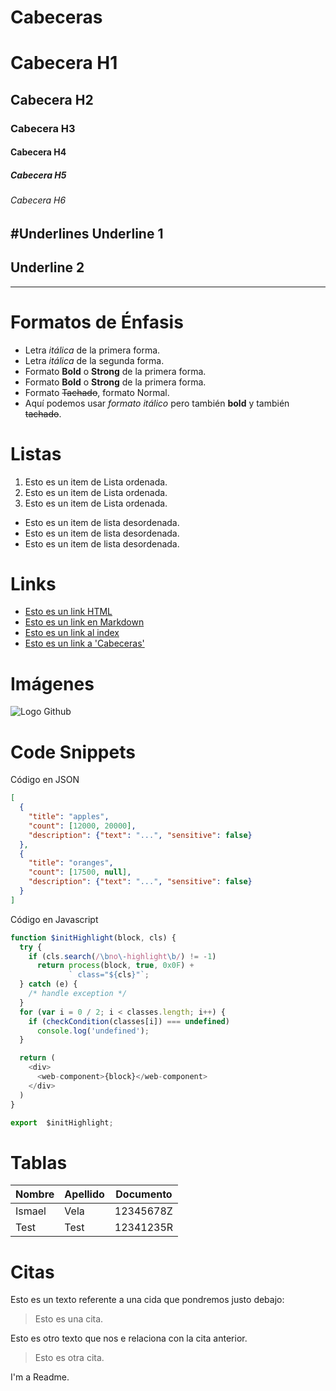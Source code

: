 # Cabeceras
# Cabecera H1
## Cabecera H2
### Cabecera H3
#### Cabecera H4
##### Cabecera H5
###### Cabecera H6

#Underlines
Underline 1 
-----------

Underline 2
-----------
-----------

# Formatos de Énfasis
- Letra *itálica* de la primera forma.
- Letra _itálica_ de la segunda forma.
- Formato **Bold** o **Strong** de la primera forma.
- Formato __Bold__ o __Strong__ de la primera forma.
- Formato ~~Tachado~~, formato Normal.
- Aquí podemos usar *formato itálico* pero también **bold** y también ~~tachado~~.

# Listas 
1. Esto es un item de Lista ordenada.
2. Esto es un item de Lista ordenada.
3. Esto es un item de Lista ordenada.
- Esto es un item de lista desordenada.
- Esto es un item de lista desordenada.
- Esto es un item de lista desordenada.

# Links
- <a href="https://www.google.com">Esto es un link HTML</a>
- [Esto es un link en Markdown](http://www.google.com)
- [Esto es un link al index](index.html)
- [Esto es un link a 'Cabeceras'](Cabeceras)

# Imágenes
![Logo Github](https://i.pinimg.com/originals/dc/1a/1a/dc1a1a4287f57e4a80ea5ecfd912ee96.png)

# Code Snippets
Código en JSON 
```JSON
[
  {
    "title": "apples",
    "count": [12000, 20000],
    "description": {"text": "...", "sensitive": false}
  },
  {
    "title": "oranges",
    "count": [17500, null],
    "description": {"text": "...", "sensitive": false}
  }
]
```

Código en Javascript 
```Javascript
function $initHighlight(block, cls) {
  try {
    if (cls.search(/\bno\-highlight\b/) != -1)
      return process(block, true, 0x0F) +
             ` class="${cls}"`;
  } catch (e) {
    /* handle exception */
  }
  for (var i = 0 / 2; i < classes.length; i++) {
    if (checkCondition(classes[i]) === undefined)
      console.log('undefined');
  }

  return (
    <div>
      <web-component>{block}</web-component>
    </div>
  )
}

export  $initHighlight;
```
# Tablas
| Nombre | Apellido | Documento |
| ------ | -------- | --------- |
| Ismael | Vela     | 12345678Z |
| Test   | Test     | 12341235R |

# Citas
Esto es un texto referente a una cida que pondremos justo debajo:
> Esto es una cita.

Esto es otro texto que nos e relaciona con la cita anterior.
> Esto es otra cita.


I'm a Readme.